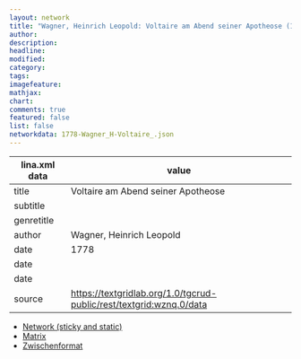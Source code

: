 ```yaml
---
layout: network
title: "Wagner, Heinrich Leopold: Voltaire am Abend seiner Apotheose (1778)"
author:
description:
headline:
modified:
category:
tags:
imagefeature: 
mathjax: 
chart: 
comments: true
featured: false
list: false
networkdata: 1778-Wagner_H-Voltaire_.json
---
```

lina.xml data  | value
------------- | -------------
title|Voltaire am Abend seiner Apotheose
subtitle|
genretitle|
author|Wagner, Heinrich Leopold
date|1778
date|
date|
source|https://textgridlab.org/1.0/tgcrud-public/rest/textgrid:wznq.0/data


* [Network (sticky and static)](/network426)
* [Matrix](/matrix426)
* [Zwischenformat](/lina426 )
